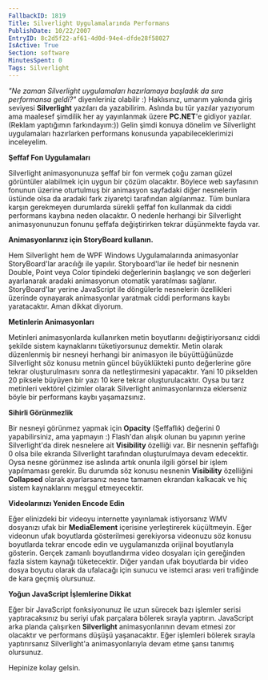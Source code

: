 ```yaml
---
FallbackID: 1819
Title: Silverlight Uygulamalarında Performans
PublishDate: 10/22/2007
EntryID: 8c2d5f22-af61-4d0d-94e4-dfde28f58027
IsActive: True
Section: software
MinutesSpent: 0
Tags: Silverlight
---
```

*"Ne zaman Silverlight uygulamaları hazırlamaya başladık da sıra
performansa geldi?"* diyenleriniz olabilir :) Haklısınız, umarım yakında
giriş seviyesi **Silverlight** yazıları da yazabilirim. Aslında bu tür
yazılar yazıyorum ama maalesef şimdilik her ay yayınlanmak üzere
**PC.NET**'e gidiyor yazılar. (Reklam yaptığımın farkındayım:)) Gelin
şimdi konuya dönelim ve Silverlight uygulamaları hazırlarken performans
konusunda yapabileceklerimizi inceleyelim.

**Şeffaf Fon Uygulamaları**

Silverlight animasyonunuza şeffaf bir fon vermek çoğu zaman güzel
görüntüler alabilmek için uygun bir çözüm olacaktır. Böylece web
sayfasının fonunun üzerine oturtulmuş bir animasyon sayfadaki diğer
nesnelerin üstünde olsa da aradaki fark ziyaretçi tarafından algılanmaz.
Tüm bunlara karşın gerekmeyen durumlarda sürekli şeffaf fon kullanmak da
ciddi performans kaybına neden olacaktır. O nedenle herhangi bir
Silverlight animasyonunuzun fonunu şeffafa değiştirirken tekrar
düşünmekte fayda var.

**Animasyonlarınız için StoryBoard kullanın.**

Hem Silverlight hem de WPF Windows Uygulamalarında animasyonlar
StoryBoard'lar aracılığı ile yapılır. Storyboard'lar ile hedef bir
nesnenin Double, Point veya Color tipindeki değerlerinin başlangıç ve
son değerleri ayarlanarak aradaki animasyonun otomatik yaratılması
sağlanır. StoryBoard'lar yerine JavaScript ile döngülerle nesnelerin
özellikleri üzerinde oynayarak animasyonlar yaratmak ciddi performans
kaybı yaratacaktır. Aman dikkat diyorum.

**Metinlerin Animasyonları**

Metinleri animasyonlarda kullanırken metin boyutlarını değiştiriyorsanız
ciddi şekilde sistem kaynaklarını tüketiyorsunuz demektir. Metin olarak
düzenlenmiş bir nesneyi herhangi bir animasyon ile büyüttüğünüzde
Silverlight söz konusu metnin güncel büyüklükteki punto değerlerine göre
tekrar oluşturulmasını sonra da netleştirmesini yapacaktır. Yani 10
pikselden 20 piksele büyüyen bir yazı 10 kere tekrar oluşturulacaktır.
Oysa bu tarz metinleri vektörel çizimler olarak Silverlight
animasyonlarınıza eklerseniz böyle bir performans kaybı yaşamazsınız.

**Sihirli Görünmezlik**

Bir nesneyi görünmez yapmak için **Opacity** (Şeffaflık) değerini 0
yapabilirsiniz, ama yapmayın :) Flash'dan alışık olunan bu yapının
yerine Silverlight'da direk nesnelere ait **Visibility** özelliği var.
Bir nesnenin şeffaflığı 0 olsa bile ekranda Silverlight tarafından
oluşturulmaya devam edecektir. Oysa nesne görünmez ise aslında artık
onunla ilgili görsel bir işlem yapılmaması gerekir. Bu durumda söz
konusu nesnenin **Visibility** özelliğini **Collapsed** olarak
ayarlarsanız nesne tamamen ekrandan kalkacak ve hiç sistem kaynaklarını
meşgul etmeyecektir.

**Videolarınızı Yeniden Encode Edin**

Eğer elinizdeki bir videoyu internette yayınlamak istiyorsanız WMV
dosyanızı ufak bir **MediaElement** içerisine yerleştirerek küçültmeyin.
Eğer videonun ufak boyutlarda gösterilmesi gerekiyorsa videonuzu söz
konusu boyutlarda tekrar encode edin ve uygulamanızda orijinal
boyutlarıyla gösterin. Gerçek zamanlı boyutlandırma video dosyaları için
gereğinden fazla sistem kaynağı tüketecektir. Diğer yandan ufak
boyutlarda bir video dosya boyutu olarak da ufalacağı için sunucu ve
istemci arası veri trafiğinde de kara geçmiş olursunuz.

**Yoğun JavaScript İşlemlerine Dikkat**

Eğer bir JavaScript fonksiyonunuz ile uzun sürecek bazı işlemler serisi
yaptıracaksınız bu seriyi ufak parçalara bölerek sırayla yaptırın.
JavaScript arka planda çalışırken **Silverlight** animasyonlarının devam
etmesi zor olacaktır ve performans düşüşü yaşanacaktır. Eğer işlemleri
bölerek sırayla yaptırırsanız Silverlight'a animasyonlarıyla devam etme
şansı tanımış olursunuz.

Hepinize kolay gelsin.



